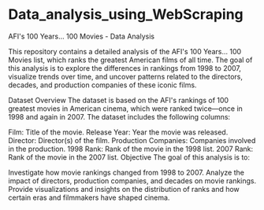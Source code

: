 # Data_analysis_using_WebScraping

AFI's 100 Years... 100 Movies - Data Analysis

This repository contains a detailed analysis of the AFI's 100 Years... 100 Movies list, which ranks the greatest American films of all time. The goal of this analysis is to explore the differences in rankings from 1998 to 2007, visualize trends over time, and uncover patterns related to the directors, decades, and production companies of these iconic films.

Dataset Overview
The dataset is based on the AFI's rankings of 100 greatest movies in American cinema, which were ranked twice—once in 1998 and again in 2007. The dataset includes the following columns:

Film: Title of the movie.
Release Year: Year the movie was released.
Director: Director(s) of the film.
Production Companies: Companies involved in the production.
1998 Rank: Rank of the movie in the 1998 list.
2007 Rank: Rank of the movie in the 2007 list.
Objective
The goal of this analysis is to:

Investigate how movie rankings changed from 1998 to 2007.
Analyze the impact of directors, production companies, and decades on movie rankings.
Provide visualizations and insights on the distribution of ranks and how certain eras and filmmakers have shaped cinema.
